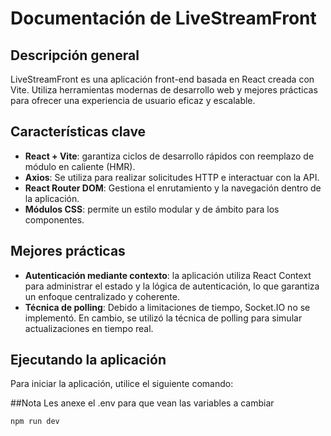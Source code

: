 # Documentación de LiveStreamFront

## Descripción general
LiveStreamFront es una aplicación front-end basada en React creada con Vite. Utiliza herramientas modernas de desarrollo web y mejores prácticas para ofrecer una experiencia de usuario eficaz y escalable.

## Características clave
- **React + Vite**: garantiza ciclos de desarrollo rápidos con reemplazo de módulo en caliente (HMR).
- **Axios**: Se utiliza para realizar solicitudes HTTP e interactuar con la API.
- **React Router DOM**: Gestiona el enrutamiento y la navegación dentro de la aplicación.
- **Módulos CSS**: permite un estilo modular y de ámbito para los componentes.

## Mejores prácticas
- **Autenticación mediante contexto**: la aplicación utiliza React Context para administrar el estado y la lógica de autenticación, lo que garantiza un enfoque centralizado y coherente.
- **Técnica de polling**: Debido a limitaciones de tiempo, Socket.IO no se implementó. En cambio, se utilizó la técnica de polling para simular actualizaciones en tiempo real.

## Ejecutando la aplicación
Para iniciar la aplicación, utilice el siguiente comando:

##Nota
Les anexe el .env para que vean las variables a cambiar

```golpecito
npm run dev
